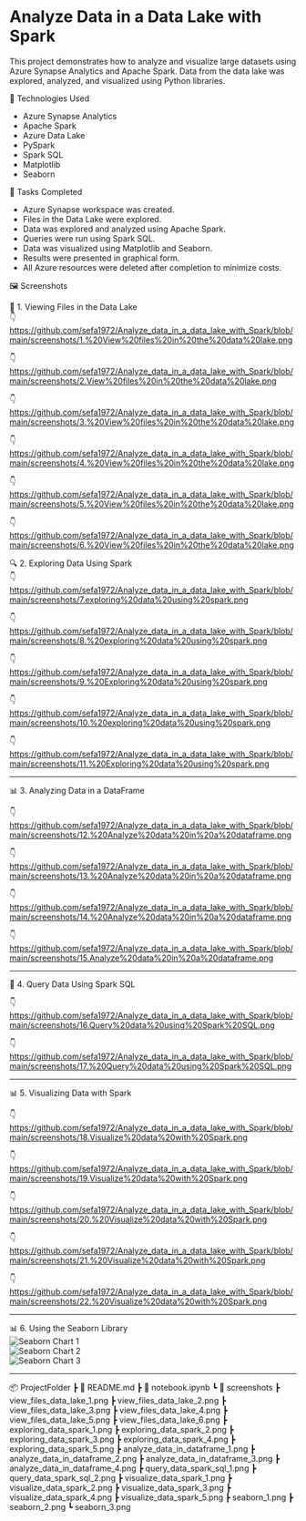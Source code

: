 # Analyze Data in a Data Lake with Spark

This project demonstrates how to analyze and visualize large datasets using Azure Synapse Analytics and Apache Spark. Data from the data lake was explored, analyzed, and visualized using Python libraries.

📌 Technologies Used
- Azure Synapse Analytics
- Apache Spark
- Azure Data Lake
- PySpark
- Spark SQL
- Matplotlib
- Seaborn

🧪 Tasks Completed
- Azure Synapse workspace was created.
- Files in the Data Lake were explored.
- Data was explored and analyzed using Apache Spark.
- Queries were run using Spark SQL.
- Data was visualized using Matplotlib and Seaborn.
- Results were presented in graphical form.
- All Azure resources were deleted after completion to minimize costs.

🖼️ Screenshots

📁 1. Viewing Files in the Data Lake  
👇 https://github.com/sefa1972/Analyze_data_in_a_data_lake_with_Spark/blob/main/screenshots/1.%20View%20files%20in%20the%20data%20lake.png

👇  https://github.com/sefa1972/Analyze_data_in_a_data_lake_with_Spark/blob/main/screenshots/2.View%20files%20in%20the%20data%20lake.png

👇  https://github.com/sefa1972/Analyze_data_in_a_data_lake_with_Spark/blob/main/screenshots/3.%20View%20files%20in%20the%20data%20lake.png

👇  https://github.com/sefa1972/Analyze_data_in_a_data_lake_with_Spark/blob/main/screenshots/4.%20View%20files%20in%20the%20data%20lake.png

👇  https://github.com/sefa1972/Analyze_data_in_a_data_lake_with_Spark/blob/main/screenshots/5.%20View%20files%20in%20the%20data%20lake.png

👇  https://github.com/sefa1972/Analyze_data_in_a_data_lake_with_Spark/blob/main/screenshots/6.%20View%20files%20in%20the%20data%20lake.png

🔍 2. Exploring Data Using Spark  
👇  https://github.com/sefa1972/Analyze_data_in_a_data_lake_with_Spark/blob/main/screenshots/7.exploring%20data%20using%20spark.png

👇  https://github.com/sefa1972/Analyze_data_in_a_data_lake_with_Spark/blob/main/screenshots/8.%20exploring%20data%20using%20spark.png

👇  https://github.com/sefa1972/Analyze_data_in_a_data_lake_with_Spark/blob/main/screenshots/9.%20Exploring%20data%20using%20spark.png

👇  https://github.com/sefa1972/Analyze_data_in_a_data_lake_with_Spark/blob/main/screenshots/10.%20exploring%20data%20using%20spark.png 

👇  https://github.com/sefa1972/Analyze_data_in_a_data_lake_with_Spark/blob/main/screenshots/11.%20Exploring%20data%20using%20spark.png

---

📊 3. Analyzing Data in a DataFrame  

👇 https://github.com/sefa1972/Analyze_data_in_a_data_lake_with_Spark/blob/main/screenshots/12.%20Analyze%20data%20in%20a%20dataframe.png

👇 https://github.com/sefa1972/Analyze_data_in_a_data_lake_with_Spark/blob/main/screenshots/13.%20Analyze%20data%20in%20a%20dataframe.png

👇 https://github.com/sefa1972/Analyze_data_in_a_data_lake_with_Spark/blob/main/screenshots/14.%20Analyze%20data%20in%20a%20dataframe.png

👇 https://github.com/sefa1972/Analyze_data_in_a_data_lake_with_Spark/blob/main/screenshots/15.Analyze%20data%20in%20a%20dataframe.png

---

📝 4. Query Data Using Spark SQL  

👇 https://github.com/sefa1972/Analyze_data_in_a_data_lake_with_Spark/blob/main/screenshots/16.Query%20data%20using%20Spark%20SQL.png

👇 https://github.com/sefa1972/Analyze_data_in_a_data_lake_with_Spark/blob/main/screenshots/17.%20Query%20data%20using%20Spark%20SQL.png

---

📊 5. Visualizing Data with Spark  

👇 https://github.com/sefa1972/Analyze_data_in_a_data_lake_with_Spark/blob/main/screenshots/18.Visualize%20data%20with%20Spark.png

👇 https://github.com/sefa1972/Analyze_data_in_a_data_lake_with_Spark/blob/main/screenshots/19.Visualize%20data%20with%20Spark.png

👇 https://github.com/sefa1972/Analyze_data_in_a_data_lake_with_Spark/blob/main/screenshots/20.%20Visualize%20data%20with%20Spark.png

👇 https://github.com/sefa1972/Analyze_data_in_a_data_lake_with_Spark/blob/main/screenshots/21.%20Visualize%20data%20with%20Spark.png

👇 https://github.com/sefa1972/Analyze_data_in_a_data_lake_with_Spark/blob/main/screenshots/22.%20Visualize%20data%20with%20Spark.png

---

📊 6. Using the Seaborn Library  
![Seaborn Chart 1](./screenshots/seaborn_1.png)  
![Seaborn Chart 2](./screenshots/seaborn_2.png)  
![Seaborn Chart 3](./screenshots/seaborn_3.png)

---

📦 ProjectFolder
 ┣ 📜 README.md
 ┣ 📜 notebook.ipynb
 ┗ 📂 screenshots
    ┣ view_files_data_lake_1.png
    ┣ view_files_data_lake_2.png
    ┣ view_files_data_lake_3.png
    ┣ view_files_data_lake_4.png
    ┣ view_files_data_lake_5.png
    ┣ view_files_data_lake_6.png
    ┣ exploring_data_spark_1.png
    ┣ exploring_data_spark_2.png
    ┣ exploring_data_spark_3.png
    ┣ exploring_data_spark_4.png
    ┣ exploring_data_spark_5.png
    ┣ analyze_data_in_dataframe_1.png
    ┣ analyze_data_in_dataframe_2.png
    ┣ analyze_data_in_dataframe_3.png
    ┣ analyze_data_in_dataframe_4.png
    ┣ query_data_spark_sql_1.png
    ┣ query_data_spark_sql_2.png
    ┣ visualize_data_spark_1.png
    ┣ visualize_data_spark_2.png
    ┣ visualize_data_spark_3.png
    ┣ visualize_data_spark_4.png
    ┣ visualize_data_spark_5.png
    ┣ seaborn_1.png
    ┣ seaborn_2.png
    ┗ seaborn_3.png
